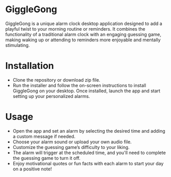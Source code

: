 # GiggleGong
GiggleGong is a unique alarm clock desktop application designed to add a playful twist to your morning routine or reminders. It combines the functionality of a traditional alarm clock with an engaging guessing game, making waking up or attending to reminders more enjoyable and mentally stimulating.
<br>
# Installation
- Clone the repository or download zip file.
- Run the installer and follow the on-screen instructions to install GiggleGong on your desktop.
Once installed, launch the app and start setting up your personalized alarms.
# Usage
- Open the app and set an alarm by selecting the desired time and adding a custom message if needed.
- Choose your alarm sound or upload your own audio file.
- Customize the guessing game’s difficulty to your liking.
- The alarm will trigger at the scheduled time, and you'll need to complete the guessing game to turn it off.
- Enjoy motivational quotes or fun facts with each alarm to start your day on a positive note!
